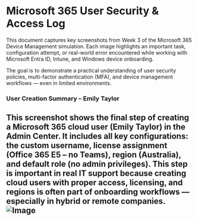 # Microsoft 365 User Security & Access Log

This document captures key screenshots from Week 3 of the Microsoft 365 Device Management simulation. Each image highlights an important task, configuration attempt, or real-world error encountered while working with Microsoft Entra ID, Intune, and Windows device onboarding.

The goal is to demonstrate a practical understanding of user security policies, multi-factor authentication (MFA), and device management workflows — even in limited environments.

### **User Creation Summary – Emily Taylor**
This screenshot shows the final step of creating a Microsoft 365 cloud user (Emily Taylor) in the Admin Center. It includes all key configurations: the custom username, license assignment (Office 365 E5 – no Teams), region (Australia), and default role (no admin privileges).
This step is important in real IT support because creating cloud users with proper access, licensing, and regions is often part of onboarding workflows — especially in hybrid or remote companies.
![Image](https://github.com/user-attachments/assets/fc6f44b7-7362-44a8-ad51-3d6a672ddbd5)
---









